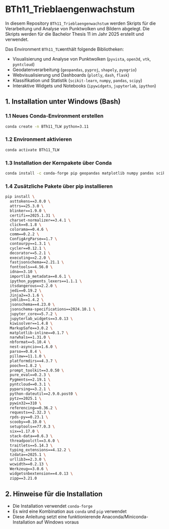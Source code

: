 # BTh11_Trieblaengenwachstum

In diesem Repository `BTh11_Trieblaengenwachstum` werden Skripts für die Verarbeitung und Analyse von Punktwolken und Bildern abgelegt. Die Skripts werden für die Bachelor Thesis 11 im Jahr 2025 erstellt und verwendet.

Das Environment `BTh11_TLW`enthält folgende Bibliotheken:

- Visualisierung und Analyse von Punktwolken (`pyvista`, `open3d`, `vtk`, `pyntcloud`)
- Geodatenverarbeitung (`geopandas`, `pyproj`, `shapely`, `pyogrio`)
- Webvisualisierung und Dashboards (`plotly`, `dash`, `flask`)
- Klassifikation und Statistik (`scikit-learn`, `numpy`, `pandas`, `scipy`)
- Interaktive Widgets und Notebooks (`ipywidgets`, `jupyterlab`, `ipython`)

## 1. Installation unter Windows (Bash)

### 1.1 Neues Conda-Environment erstellen

```bash
conda create -n BTh11_TLW python=3.11
```

### 1.2 Environment aktivieren

```bash
conda activate BTh11_TLW
```

### 1.3 Installation der Kernpakete über Conda

```bash
conda install -c conda-forge pip geopandas matplotlib numpy pandas scikit-learn scipy shapely pyproj laspy vtk open3d pyvista dash flask plotly ipywidgets ipython jupyterlab stringcase tqdm retrying pyogrio
```

### 1.4 Zusätzliche Pakete über pip installieren

```bash
pip install \
  asttokens==3.0.0 \
  attrs==25.3.0 \
  blinker==1.9.0 \
  certifi==2025.1.31 \
  charset-normalizer==3.4.1 \
  click==8.1.8 \
  colorama==0.4.6 \
  comm==0.2.2 \
  ConfigArgParse==1.7 \
  contourpy==1.3.1 \
  cycler==0.12.1 \
  decorator==5.2.1 \
  executing==2.2.0 \
  fastjsonschema==2.21.1 \
  fonttools==4.56.0 \
  idna==3.10 \
  importlib_metadata==8.6.1 \
  ipython_pygments_lexers==1.1.1 \
  itsdangerous==2.2.0 \
  jedi==0.19.2 \
  Jinja2==3.1.6 \
  joblib==1.4.2 \
  jsonschema==4.23.0 \
  jsonschema-specifications==2024.10.1 \
  jupyter_core==5.7.2 \
  jupyterlab_widgets==3.0.13 \
  kiwisolver==1.4.8 \
  MarkupSafe==3.0.2 \
  matplotlib-inline==0.1.7 \
  narwhals==1.31.0 \
  nbformat==5.10.4 \
  nest-asyncio==1.6.0 \
  parso==0.8.4 \
  pillow==11.1.0 \
  platformdirs==4.3.7 \
  pooch==1.8.2 \
  prompt_toolkit==3.0.50 \
  pure_eval==0.2.3 \
  Pygments==2.19.1 \
  pyntcloud==0.3.1 \
  pyparsing==3.2.1 \
  python-dateutil==2.9.0.post0 \
  pytz==2025.1 \
  pywin32==310 \
  referencing==0.36.2 \
  requests==2.32.3 \
  rpds-py==0.23.1 \
  scooby==0.10.0 \
  setuptools==77.0.3 \
  six==1.17.0 \
  stack-data==0.6.3 \
  threadpoolctl==3.6.0 \
  traitlets==5.14.3 \
  typing_extensions==4.12.2 \
  tzdata==2025.1 \
  urllib3==2.3.0 \
  wcwidth==0.2.13 \
  Werkzeug==3.0.6 \
  widgetsnbextension==4.0.13 \
  zipp==3.21.0
```

## 2. Hinweise für die Installation

- Die Installation verwendet `conda-forge`
- Es wird eine Kombination aus `conda` und `pip` verwendet
- Diese Anleitung setzt eine funktionierende Anaconda/Miniconda-Installation auf Windows voraus

